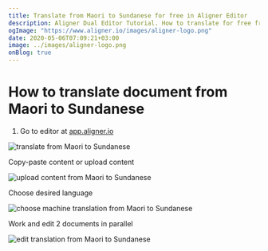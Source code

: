 ```yaml
---
title: Translate from Maori to Sundanese for free in Aligner Editor
description: Aligner Dual Editor Tutorial. How to translate for free from Maori to Sundanese. Aligner is multilingual document management platform. 
ogImage: "https://www.aligner.io/images/aligner-logo.png"
date: 2020-05-06T07:09:21+03:00
image: ../images/aligner-logo.png
onBlog: true
---
```


# How to translate document from Maori to Sundanese

1. Go to editor at [app.aligner.io](https://app.aligner.io "Aligner App web page")

![translate from Maori to Sundanese](../aligner-blank-editor.png "translate from Maori to Sundanese")

Copy-paste content or upload content

![upload content from Maori to Sundanese](../aligner-uploaded-document.png "upload content from Maori to Sundanese")

Choose desired language

![choose machine translation from Maori to Sundanese](../aligner-language-dropdown.png "choose machine translation from Maori to Sundanese")

Work and edit 2 documents in parallel

![edit translation from Maori to Sundanese](../aligner-double-sitded-editor.png "edit translation from Maori to Sundanese")

